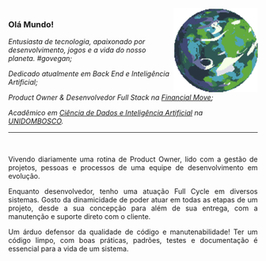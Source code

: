 <img align="right" src="./icons/planet.gif" width="170px" height="170px" alt="Planeta" />

### Olá Mundo!

<p>
<em>
Entusiasta de tecnologia, apaixonado por desenvolvimento, jogos e a vida do nosso planeta. #govegan;
</em>
</p>

<p>
<em>
Dedicado atualmente em Back End e Inteligência Artificial;
</em>
</p>

<p>
<em>
Product Owner & Desenvolvedor Full Stack  na <a href="https://financialmove.com.br/">Financial Move</a>;
</em>
</p>

<p>
<em>
Acadêmico em <a href="https://unidombosco.edu.br/cursos/ead/ciencia-de-dados-e-inteligencia-artificial/">Ciência de Dados e Inteligência Artificial</a> na <a href="https://unidombosco.edu.br/">UNIDOMBOSCO</a>.
</em>
</p>

---

<br/>

<p align="justify">
Vivendo diariamente uma rotina de Product Owner, lido com a gestão de projetos, pessoas e processos de uma equipe de desenvolvimento em evolução.
</p>

<p align="justify">
Enquanto  desenvolvedor, tenho uma atuação Full Cycle em diversos sistemas. Gosto da dinamicidade de poder atuar em todas as etapas de um projeto, desde a sua concepção para além de sua entrega, com a manutenção e suporte direto com o cliente.
</p>

<p align="justify">
Um árduo defensor da qualidade de código e manutenabilidade! Ter um código limpo, com boas práticas, padrões, testes e documentação é essencial para a vida de um sistema.
</p>
